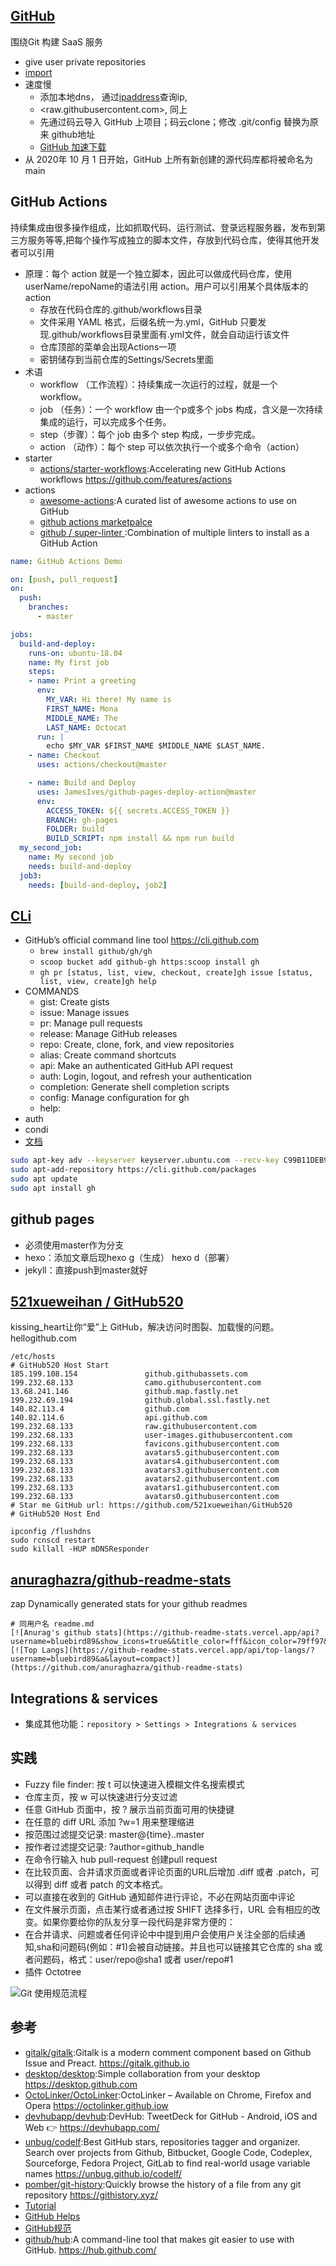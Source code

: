 ## [GitHub](https://github.com/)

围绕Git 构建 SaaS 服务

* give user private repositories
* [import](https://github.com/new/import)
* 速度慢
  - 添加本地dns， 通过[ipaddress](https://www.ipaddress.com/)查询ip,
  - <raw.githubusercontent.com>, 同上
  - 先通过码云导入 GitHub 上项目；码云clone；修改 .git/config 替换为原来 github地址
  - [GitHub 加速下载](https://toolwa.com/github/)
* 从 2020年 10 月 1 日开始，GitHub 上所有新创建的源代码库都将被命名为 main

## GitHub Actions

持续集成由很多操作组成，比如抓取代码、运行测试、登录远程服务器，发布到第三方服务等等,把每个操作写成独立的脚本文件，存放到代码仓库，使得其他开发者可以引用

* 原理：每个 action 就是一个独立脚本，因此可以做成代码仓库，使用userName/repoName的语法引用 action。用户可以引用某个具体版本的 action
  - 存放在代码仓库的.github/workflows目录
  - 文件采用 YAML 格式，后缀名统一为.yml，GitHub 只要发现.github/workflows目录里面有.yml文件，就会自动运行该文件
  - 仓库顶部的菜单会出现Actions一项
  - 密钥储存到当前仓库的Settings/Secrets里面
* 术语
  - workflow （工作流程）：持续集成一次运行的过程，就是一个 workflow。
  - job （任务）：一个 workflow 由一个p或多个 jobs 构成，含义是一次持续集成的运行，可以完成多个任务。
  - step（步骤）：每个 job 由多个 step 构成，一步步完成。
  - action （动作）：每个 step 可以依次执行一个或多个命令（action）
* starter
  - [actions/starter-workflows](https://github.com/actions/starter-workflows):Accelerating new GitHub Actions workflows https://github.com/features/actions
* actions
  - [awesome-actions](https://github.com/sdras/awesome-actions):A curated list of awesome actions to use on GitHub
  - [github actions marketpalce](https://github.com/marketplace?type=actions)
  - [ github / super-linter ](https://github.com/github/super-linter):Combination of multiple linters to install as a GitHub Action

```yaml
name: GitHub Actions Demo

on: [push, pull_request]
on:
  push:
    branches:
      - master

jobs:
  build-and-deploy:
    runs-on: ubuntu-18.04
    name: My first job
    steps:
    - name: Print a greeting
      env:
        MY_VAR: Hi there! My name is
        FIRST_NAME: Mona
        MIDDLE_NAME: The
        LAST_NAME: Octocat
      run: |
        echo $MY_VAR $FIRST_NAME $MIDDLE_NAME $LAST_NAME.
    - name: Checkout
      uses: actions/checkout@master

    - name: Build and Deploy
      uses: JamesIves/github-pages-deploy-action@master
      env:
        ACCESS_TOKEN: ${{ secrets.ACCESS_TOKEN }}
        BRANCH: gh-pages
        FOLDER: build
        BUILD_SCRIPT: npm install && npm run build
  my_second_job:
    name: My second job
    needs: build-and-deploy
  job3:
    needs: [build-and-deploy, job2]
```

## [CLi](https://github.com/cli/cli)

* GitHub’s official command line tool https://cli.github.com
  - `brew install github/gh/gh`
  - `scoop bucket add github-gh https:scoop install gh`
  - `gh pr [status, list, view, checkout, create]gh issue [status, list, view, create]gh help`
* COMMANDS
  - gist:       Create gists
  - issue:      Manage issues
  - pr:         Manage pull requests
  - release:    Manage GitHub releases
  - repo:       Create, clone, fork, and view repositories
  - alias:      Create command shortcuts
  - api:        Make an authenticated GitHub API request
  - auth:       Login, logout, and refresh your authentication
  - completion: Generate shell completion scripts
  - config:     Manage configuration for gh
  - help:
* auth
* condi
* [文档](https://cli.github.com/manual/)

```sh
sudo apt-key adv --keyserver keyserver.ubuntu.com --recv-key C99B11DEB97541F0
sudo apt-add-repository https://cli.github.com/packages
sudo apt update
sudo apt install gh
```

## github pages

* 必须使用master作为分支
* hexo：添加文章后现hexo g（生成） hexo d（部署）
* jekyll：直接push到master就好

## [521xueweihan / GitHub520](https://github.com/521xueweihan/GitHub520)

kissing_heart让你“爱”上 GitHub，解决访问时图裂、加载慢的问题。 hellogithub.com

```
/etc/hosts
# GitHub520 Host Start
185.199.108.154               github.githubassets.com
199.232.68.133                camo.githubusercontent.com
13.68.241.146                 github.map.fastly.net
199.232.69.194                github.global.ssl.fastly.net
140.82.113.4                  github.com
140.82.114.6                  api.github.com
199.232.68.133                raw.githubusercontent.com
199.232.68.133                user-images.githubusercontent.com
199.232.68.133                favicons.githubusercontent.com
199.232.68.133                avatars5.githubusercontent.com
199.232.68.133                avatars4.githubusercontent.com
199.232.68.133                avatars3.githubusercontent.com
199.232.68.133                avatars2.githubusercontent.com
199.232.68.133                avatars1.githubusercontent.com
199.232.68.133                avatars0.githubusercontent.com
# Star me GitHub url: https://github.com/521xueweihan/GitHub520
# GitHub520 Host End

ipconfig /flushdns
sudo rcnscd restart
sudo killall -HUP mDNSResponder
```

## [anuraghazra/github-readme-stats](https://github.com/anuraghazra/github-readme-stats)

zap Dynamically generated stats for your github readmes

```
# 同用户名 readme.md
[![Anurag's github stats](https://github-readme-stats.vercel.app/api?username=bluebird89&show_icons=true&&title_color=fff&icon_color=79ff97&text_color=9f9f9f&bg_color=151515)
[![Top Langs](https://github-readme-stats.vercel.app/api/top-langs/?username=bluebird89&a&layout=compact)](https://github.com/anuraghazra/github-readme-stats)
```

## Integrations & services

* 集成其他功能：`repository > Settings > Integrations & services`

## 实践

* Fuzzy file finder: 按 t 可以快速进入模糊文件名搜索模式
* 仓库主页，按 w 可以快速进行分支过滤
* 任意 GitHub 页面中，按 ? 展示当前页面可用的快捷键
* 在任意的 diff URL 添加 ?w=1 用来整理缩进
* 按范围过滤提交记录: master@{time}..master
* 按作者过滤提交记录: ?author=github_handle
* 在命令行输入 hub pull-request 创建pull request
* 在比较页面、合并请求页面或者评论页面的URL后增加 .diff 或者 .patch，可以得到 diff 或者 patch 的文本格式。
* 可以直接在收到的 GitHub 通知邮件进行评论，不必在网站页面中评论
* 在文件展示页面，点击某行或者通过按 SHIFT 选择多行，URL 会有相应的改变。如果你要给你的队友分享一段代码是非常方便的：
* 在合并请求、问题或者任何评论中中提到用户会使用户关注全部的后续通知,sha和问题码(例如：#1)会被自动链接。并且也可以链接其它仓库的 sha 或者问题码，格式：user/repo@sha1 或者 user/repo#1
* 插件 Octotree

![Git 使用规范流程](../_static/bg2015080501.png)

## 参考

* [gitalk/gitalk](https://github.com/gitalk/gitalk):Gitalk is a modern comment component based on Github Issue and Preact. https://gitalk.github.io
* [desktop/desktop](https://github.com/desktop/desktop):Simple collaboration from your desktop https://desktop.github.com
* [OctoLinker/OctoLinker](https://github.com/OctoLinker/OctoLinker):OctoLinker – Available on Chrome, Firefox and Opera https://octolinker.github.iow
* [devhubapp/devhub](https://github.com/devhubapp/devhub):DevHub: TweetDeck for GitHub - Android, iOS and Web 👉 https://devhubapp.com/
* [unbug/codelf](https://github.com/unbug/codelf):Best GitHub stars, repositories tagger and organizer. Search over projects from Github, Bitbucket, Google Code, Codeplex, Sourceforge, Fedora Project, GitLab to find real-world usage variable names https://unbug.github.io/codelf/
* [pomber/git-history](https://github.com/pomber/git-history):Quickly browse the history of a file from any git repository https://githistory.xyz/
* [Tutorial](https://lab.github.com/courses)
* [GitHub Helps](https://help.github.com/)
* [GitHub规范](https://guides.github.com/)
* [github/hub](https://github.com/github/hub):A command-line tool that makes git easier to use with GitHub. https://hub.github.com/
